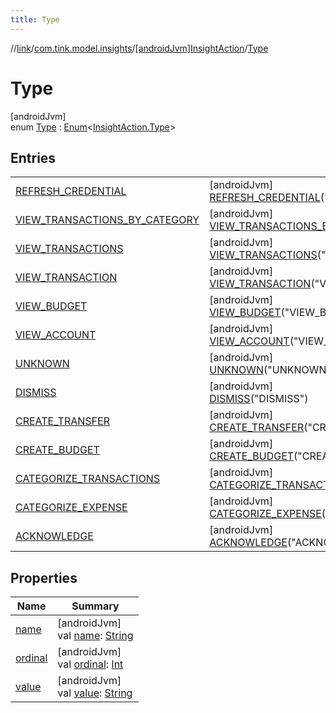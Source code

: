 ```yaml
---
title: Type
---
```

//[link](../../../../index.html)/[com.tink.model.insights](../../index.html)/[[androidJvm]InsightAction](../index.html)/[Type](index.html)



# Type



[androidJvm]\
enum [Type](index.html) : [Enum](https://kotlinlang.org/api/latest/jvm/stdlib/kotlin/-enum/index.html)&lt;[InsightAction.Type](index.html)&gt;



## Entries


| | |
|---|---|
| [REFRESH_CREDENTIAL](-r-e-f-r-e-s-h_-c-r-e-d-e-n-t-i-a-l/index.html) | [androidJvm]<br>[REFRESH_CREDENTIAL](-r-e-f-r-e-s-h_-c-r-e-d-e-n-t-i-a-l/index.html)(&quot;REFRESH_CREDENTIAL&quot;) |
| [VIEW_TRANSACTIONS_BY_CATEGORY](-v-i-e-w_-t-r-a-n-s-a-c-t-i-o-n-s_-b-y_-c-a-t-e-g-o-r-y/index.html) | [androidJvm]<br>[VIEW_TRANSACTIONS_BY_CATEGORY](-v-i-e-w_-t-r-a-n-s-a-c-t-i-o-n-s_-b-y_-c-a-t-e-g-o-r-y/index.html)(&quot;VIEW_TRANSACTIONS_BY_CATEGORY&quot;) |
| [VIEW_TRANSACTIONS](-v-i-e-w_-t-r-a-n-s-a-c-t-i-o-n-s/index.html) | [androidJvm]<br>[VIEW_TRANSACTIONS](-v-i-e-w_-t-r-a-n-s-a-c-t-i-o-n-s/index.html)(&quot;VIEW_TRANSACTIONS&quot;) |
| [VIEW_TRANSACTION](-v-i-e-w_-t-r-a-n-s-a-c-t-i-o-n/index.html) | [androidJvm]<br>[VIEW_TRANSACTION](-v-i-e-w_-t-r-a-n-s-a-c-t-i-o-n/index.html)(&quot;VIEW_TRANSACTION&quot;) |
| [VIEW_BUDGET](-v-i-e-w_-b-u-d-g-e-t/index.html) | [androidJvm]<br>[VIEW_BUDGET](-v-i-e-w_-b-u-d-g-e-t/index.html)(&quot;VIEW_BUDGET&quot;) |
| [VIEW_ACCOUNT](-v-i-e-w_-a-c-c-o-u-n-t/index.html) | [androidJvm]<br>[VIEW_ACCOUNT](-v-i-e-w_-a-c-c-o-u-n-t/index.html)(&quot;VIEW_ACCOUNT&quot;) |
| [UNKNOWN](-u-n-k-n-o-w-n/index.html) | [androidJvm]<br>[UNKNOWN](-u-n-k-n-o-w-n/index.html)(&quot;UNKNOWN&quot;) |
| [DISMISS](-d-i-s-m-i-s-s/index.html) | [androidJvm]<br>[DISMISS](-d-i-s-m-i-s-s/index.html)(&quot;DISMISS&quot;) |
| [CREATE_TRANSFER](-c-r-e-a-t-e_-t-r-a-n-s-f-e-r/index.html) | [androidJvm]<br>[CREATE_TRANSFER](-c-r-e-a-t-e_-t-r-a-n-s-f-e-r/index.html)(&quot;CREATE_TRANSFER&quot;) |
| [CREATE_BUDGET](-c-r-e-a-t-e_-b-u-d-g-e-t/index.html) | [androidJvm]<br>[CREATE_BUDGET](-c-r-e-a-t-e_-b-u-d-g-e-t/index.html)(&quot;CREATE_BUDGET&quot;) |
| [CATEGORIZE_TRANSACTIONS](-c-a-t-e-g-o-r-i-z-e_-t-r-a-n-s-a-c-t-i-o-n-s/index.html) | [androidJvm]<br>[CATEGORIZE_TRANSACTIONS](-c-a-t-e-g-o-r-i-z-e_-t-r-a-n-s-a-c-t-i-o-n-s/index.html)(&quot;CATEGORIZE_TRANSACTIONS&quot;) |
| [CATEGORIZE_EXPENSE](-c-a-t-e-g-o-r-i-z-e_-e-x-p-e-n-s-e/index.html) | [androidJvm]<br>[CATEGORIZE_EXPENSE](-c-a-t-e-g-o-r-i-z-e_-e-x-p-e-n-s-e/index.html)(&quot;CATEGORIZE_EXPENSE&quot;) |
| [ACKNOWLEDGE](-a-c-k-n-o-w-l-e-d-g-e/index.html) | [androidJvm]<br>[ACKNOWLEDGE](-a-c-k-n-o-w-l-e-d-g-e/index.html)(&quot;ACKNOWLEDGE&quot;) |


## Properties


| Name | Summary |
|---|---|
| [name](../../../com.tink.service.network/[android-jvm]-sdk-client/-t-i-n-k_-l-i-n-k/index.html#-372974862%2FProperties%2F-812656150) | [androidJvm]<br>val [name](../../../com.tink.service.network/[android-jvm]-sdk-client/-t-i-n-k_-l-i-n-k/index.html#-372974862%2FProperties%2F-812656150): [String](https://kotlinlang.org/api/latest/jvm/stdlib/kotlin/-string/index.html) |
| [ordinal](../../../com.tink.service.network/[android-jvm]-sdk-client/-t-i-n-k_-l-i-n-k/index.html#-739389684%2FProperties%2F-812656150) | [androidJvm]<br>val [ordinal](../../../com.tink.service.network/[android-jvm]-sdk-client/-t-i-n-k_-l-i-n-k/index.html#-739389684%2FProperties%2F-812656150): [Int](https://kotlinlang.org/api/latest/jvm/stdlib/kotlin/-int/index.html) |
| [value](value.html) | [androidJvm]<br>val [value](value.html): [String](https://kotlinlang.org/api/latest/jvm/stdlib/kotlin/-string/index.html) |

